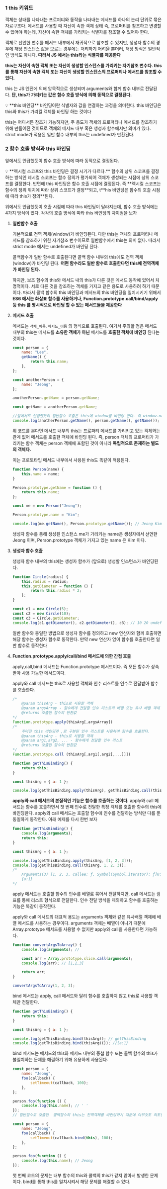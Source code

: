 ### 1 this 키워드

객체는 상태를 나타내는 프로퍼티와 동작을 나타내는 메서드를 하나의 논리 단위로 묶은 자료구조다. 메서드를 사용할 때 자신이 속한 객체 상태 즉, 프로퍼티를 참조하고 변경할 수 있어야 하는데, 자신이 속한 객체를 가리키는 식별자를 참조할 수 있어야 한다.

객체로 선언한 변수를 메서드 내부에서 재귀적으로 참조할 수 있지만, 생성자 함수의 경우에 해당 인스턴스 값을 모르는 경우에는 처리하기 어려울 뿐더러, 해당 방식은 일반적인 방식도 아니다. **따라서 JS 에서는 this라는 식별자를 제공한다**

**this는 자신이 속한 객체 또는 자신이 생성할 인스턴스를 가리키는 자기참조 변수다. this를 통해 자신이 속한 객체 또는 자신이 생성할 인스턴스의 프로퍼티나 메서드를 참조할 수 있다.**

this 는 JS 엔진에 의해 암묵적으로 생성되며 arguments와 함께 함수 내부로 전달된다. **단, this가 가리키는 값은 함수 호출 방식에 의해 동적으로 결정된다.**

<aside>
💡 **this 바인딩**
바인딩이란 식별자와 값을 연결하는 과정을 의미한다. this 바인딩은 this와 this가 가리킬 객체를 바인딩 하는 것이다

</aside>

this는 어디서든 참조가 가능하지만, 주 용도가 객체의 프로퍼티나 메서드를 참조하기 위해 만들어진 것이므로 객체의 메서드 내부 혹은 생성자 함수에서만 의미가 있다. strict mode가 적용된 일반 함수 내부의 this는 undefined가 반환된다.

### 2 함수 호출 방식과 this 바인딩

앞에서도 언급했듯이 함수 호출 방식에 따라 동적으로 결정된다.

<aside>
💡 **렉시컬 스코프와 this 바인딩은 결정 시기가 다르다.**
함수의 상위 스코프를 결정하는 방식인 레시컬 스코프는 함수 정의가 평가되어 객체가 생성되는 시점에 상위 스코프를 결정한다. 반면에 this 바인딩은 함수 호출 시점에 결정된다. 즉 **렉시컬 스코프는 함수의 정위 위치에 따라 상위 스코프가 결정**되고, t**his 바인딩은 함수의 호출 시점에 따라 this가 정의**된다.

</aside>

위에서도 언급했듯이 호출 시점에 따라 this 바인딩이 달라지는데, 함수 호출 방식에는 4가지 방식이 있다. 각각의 호출 방식에 따라 this 바인딩의 차이점을 보자

1. **일반함수 호출**

    기본적으로 전역 객체(window)가 바인딩된다. 다만 this는 객체의 프로퍼티나 메서드를 참조하기 위한 자기참조 변수이므로 일반함수에서 this는 의미 없다. 따라서 strict mode 에서는 undefined가 바인딩 된다.

    콜백함수가 일반 함수로 호출된다면 콜백 함수 내부의 this에도 전역 객체 (window)가 바인딩 된다. **어떤 함수라도 일반 함수로 호출한다면 this에 전역객체가 바인딩 된다.**

    하지만, 보조 함수의 this와 메서드 내의 this가 다른 것은 메서드 동작에 있어서 치명적이다. 서로 다른 것을 참조하는 객체를 가지고 같은 용도로 사용하려 하기 때문이다. 따라서 콜백 함수의 this 바인딩과 메서드의 this 바인딩을 일치시키기 위해서 **ES6 에서는 화살표 함수를 사용하거나, Function.prototype.call/bind/apply 등 this 를 명시적으로 바인딩 할 수 있는 메서드들을 제공한다**

2. **메서드 호출**

    메서드는 `객체_이름.메서드_이름` 의 형식으로 호출된다. 여기서 주의할 점은 메서드 내부의 this는 메서드를 **소유한 객체가 아닌** 메서드를 **호출한 객체에 바인딩** 된다는 것이다.

    ```jsx
    const person = {
        name: "Lee",
        getName() {
            return this.name;
        },
    };

    const anotherPerson = {
        name: "Jeong",
    };

    anotherPerson.getName = person.getName;

    const getName = anotherPerson.getName;

    //앞에서도 언급했듯이 일반함수 호출은 this에 window를 바인딩 한다. 즉 window.name을 호출하는 것이다.
    console.log(anotherPerson.getName(), person.getName(), getName()); // Lee Jeong ''
    ```

    위 코드를 본다면 메서드 내부의 this는 프로퍼티 메서드를 가리키고 있는 객체와는 관계 없어 메서드를 호출한 객체에 바인딩 된다. 즉, person 객체의 프로퍼티가 가리키는 함수 객체는 person 객체에 포함된 것이 아니라 **독립적으로 존재하는 별도의 객체다.**

    이는 프로토타입 메서드 내부에서 사용된 this도 똑같이 적용된다.

    ```jsx
    function Person(name) {
        this.name = name;
    }

    Person.prototype.getName = function () {
        return this.name;
    };

    const me = new Person("Jeong");

    Person.prototype.name = "Kim";

    console.log(me.getName(), Person.prototype.getName()); // Jeong Kim
    ```

    생성자 함수를 통해 생성된 인스턴스 me가 가리키는 name은 생성자에서 선언한 Jeong 이며, Person.prototype 객체가 가지고 있는 name 은 Kim 이다.

3. **생성자 함수 호출**

    생성자 함수 내부의 this에는 생성자 함수가 (앞으로) 생성할 인스턴스가 바인딩된다.

    ```jsx
    function Circle(radius) {
        this.radius = radius;
        this.getDiameter = function () {
            return this.radius * 2;
        };
    }

    const c1 = new Circle(5);
    const c2 = new Circle(10);
    const c3 = Circle.getDiameter;
    console.log(c1.getDiameter(), c2.getDiameter(), c3); // 10 20 undefined
    ```

    일반 함수와 동일한 방법으로 생성자 함수를 정의하고 new 연산자와 함께 호출하면 해당 함수는 생성자 함수로 동작한다. 만약 new 연산자 없이 함수를 호출한다면 일반 함수로 동작한다

4. **Function.prototype.apply/call/bind 메서드에 의한 간접 호출**

    apply,call,bind 메서드는 Function.prototype 메서드이다. 즉 모든 함수가 상속받아 사용 가능한 메서드이다.

    apply와 call 메서드는 this로 사용할 객체와 인수 리스트를 인수로 전달받아 함수를 호출한다.

    ```jsx
    /*
    	@param thisArg - this로 사용할 객체
    	@param argsArray - 함수에게 전달할 인수 리스트의 배열 또는 유사 배열 객체
    	@returns 호출된 함수의 반환값
    */
    Function.prototype.apply(thisArg[,argsArray])
    /*
    	주어진 this 바인딩과 ,로 구분된 인수 리스트를 사용하여 함수를 호출한다.
    	@param thisArg - this로 사용할 객체
    	@param arg1,arg2, ... - 함수에게 전달할 인수 리스트
    	@returns 호출된 함수의 반환값
    */
    Function.prototype.call (thisArg[,arg1[,arg2[,...]]])
    ```

    ```jsx
    function getThisBinding() {
        return this;
    }

    const thisArg = { a: 1 };

    console.log(getThisBinding.apply(thisArg), getThisBinding.call(thisArg));
    ```

    **apply와 call 메서드의 본질적인 기능은 함수를 호출하는 것이다.** apply와 call 메서드는 함수를 호출하면서 첫 번째 인수로 전달한 특정 객체를 호출한 함수의 this에 바인딩한다. apply와 call 메서드는 호출할 함수에 인수를 전달하는 방식만 다를 뿐 동일하게 동작한다. 아래 예제를 다시 한번 보자

    ```jsx
    function getThisBinding() {
        console.log(arguments);
        return this;
    }

    const thisArg = { a: 1 };

    console.log(getThisBinding.apply(thisArg, [1, 2, 3]));
    console.log(getThisBinding.call(thisArg, 1, 2, 3));
    /*
    	Arguments(3) [1, 2, 3, callee: ƒ, Symbol(Symbol.iterator): ƒ]0: 11: 22: 3callee: ƒ getThisBinding()length: 3Symbol(Symbol.iterator): ƒ values()[[Prototype]]: Object
    	{a:1}
    */
    ```

    apply 메서드는 호출할 함수의 인수를 배열로 묶어서 전달하지만, call 메서드는 쉼표를 통해 리스트 형식으로 전달한다. 인수 전달 방식을 제외하고 함수를 호출하는 기능은 똑같이 동작한다.

    apply와 call 메서드의 대표적 용도는 arguments 객체와 같은 유사배열 객체에 배열 메서드를 사용하는 경우이다. arguments 객체는 배열이 아니기 때문에 Array.prototype 메서드를 사용할 수 없지만 apply와 call을 사용한다면 가능하다.

    ```jsx
    function convertArgsToArray() {
        console.log(arguments); //

        const arr = Array.prototype.slice.call(arguments);
        console.log(arr); // [1,2,3]

        return arr;
    }

    convertArgsToArray(1, 2, 3);
    ```

    bind 메서드는 apply, call 메서드와 달리 함수를 호출하지 않고 this로 사용할 객체만 전달한다.

    ```jsx
    function getThisBinding() {
        return this;
    }

    const thisArg = { a: 1 };

    console.log(getThisBinding.bind(thisArg)); // getThisBinding
    console.log(getThisBinding.bind(thisArg)()); //{a:1}
    ```

    bind 메서드는 메서드의 this와 메서드 내부의 중첩 함수 또는 콜백 함수의 this가 불일치하는 문제를 해결하기 위해 유용하게 사용된다.

    ```jsx
    const person = {
        name: "Jeong",
        foo(callback) {
            setTimeout(callback, 100);
        },
    };

    person.foo(function () {
        console.log(this.name); // ' '
    });
    // 일반함수로 호출된  콜백함수의 this는 전역객체를 바인딩하기 때문에 아무것도 의도한 대로 this.name이 반환되지 않는다.
    ```

    ```jsx
    const person = {
        name: "Jeong",
        foo(callback) {
            setTimeout(callback.bind(this), 100);
        },
    };

    person.foo(function () {
        console.log(this.name); // Jeong
    });
    ```

    첫 번째 코드의 문제는 내부 함수의 this와 콜백의 this가 같지 않아서 발생한 문제이다. bind를 통해 this를 일치시켜서 해당 문제를 해결할 수 있다.

